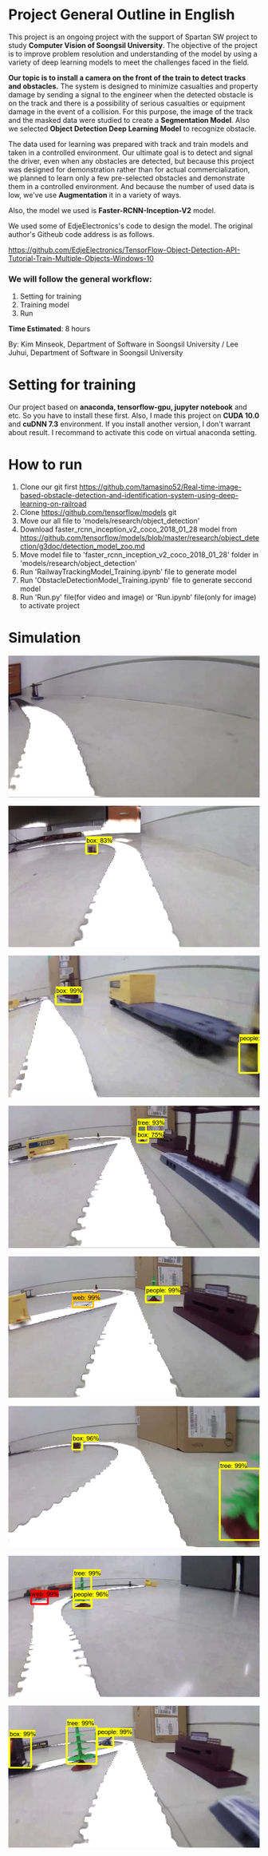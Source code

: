 # Project General Outline in English 
This project is an ongoing project with the support of Spartan SW project to study **Computer Vision of Soongsil University**. The objective of the project is to improve problem resolution and understanding of the model by using a variety of deep learning models to meet the challenges faced in the field.

**Our topic is to install a camera on the front of the train to detect tracks and obstacles.** The system is designed to minimize casualties and property damage by sending a signal to the engineer when the detected obstacle is on the track and there is a possibility of serious casualties or equipment damage in the event of a collision. For this purpose, the image of the track and the masked data were studied to create a **Segmentation Model**. Also we selected **Object Detection Deep Learning Model** to recognize obstacle.

The data used for learning was prepared with track and train models and taken in a controlled environment. Our ultimate goal is to detect and signal the driver, even when any obstacles are detected, but because this project was designed for demonstration rather than for actual commercialization, we planned to learn only a few pre-selected obstacles and demonstrate them in a controlled environment. And because the number of used data is low, we've use **Augmentation** it in a variety of ways.

Also, the model we used is **Faster-RCNN-Inception-V2** model.

We used some of EdjeElectronics's code to design the model. The original author's Githeub code address is as follows.

https://github.com/EdjeElectronics/TensorFlow-Object-Detection-API-Tutorial-Train-Multiple-Objects-Windows-10
    
### We will follow the general workflow:
1. Setting for training
2. Training model
3. Run


**Time Estimated**: 8 hours

By: Kim Minseok, Department of Software in Soongsil University / 
 Lee Juhui, Department of Software in Soongsil University


# Setting for training
Our project based on **anaconda, tensorflow-gpu, jupyter notebook** and etc. So you have to install these first.
Also, I made this project on **CUDA 10.0** and **cuDNN 7.3** environment. If you install another version, I don't warrant about result.
I recommand to activate this code on virtual anaconda setting.

# How to run
1. Clone our git first
https://github.com/tamasino52/Real-time-image-based-obstacle-detection-and-identification-system-using-deep-learning-on-railroad
2. Clone https://github.com/tensorflow/models git
3. Move our all file to 'models/research/object_detection'
4. Download faster_rcnn_inception_v2_coco_2018_01_28 model from https://github.com/tensorflow/models/blob/master/research/object_detection/g3doc/detection_model_zoo.md
5. Move model file to 'faster_rcnn_inception_v2_coco_2018_01_28' folder in 'models/research/object_detection'
6. Run 'RailwayTrackingModel_Training.ipynb' file to generate model
7. Run 'ObstacleDetectionModel_Training.ipynb' file to generate seccond model
8. Run 'Run.py' file(for video and image) or 'Run.ipynb' file(only for image)  to activate project

# Simulation
<p align="center">
  <img src="/simulation/test (1).PNG">
</p>
<p align="center">
  <img src="/simulation/test (3).PNG">
</p>
<p align="center">
  <img src="/simulation/test (5).PNG">
</p>

<p align="center">
  <img src="/simulation/test (6).PNG">
</p>
<p align="center">
  <img src="/simulation/test (7).PNG">
</p>
<p align="center">
  <img src="/simulation/test (9).PNG">
</p>
<p align="center">
  <img src="/simulation/test (11).PNG">
</p>
<p align="center">
  <img src="/simulation/test (19).PNG">
</p>

